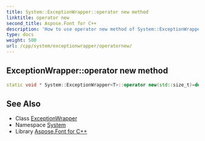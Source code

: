 ```yaml
---
title: System::ExceptionWrapper::operator new method
linktitle: operator new
second_title: Aspose.Font for C++
description: 'How to use operator new method of System::ExceptionWrapper class in C++.'
type: docs
weight: 500
url: /cpp/system/exceptionwrapper/operatornew/
---
```

## ExceptionWrapper::operator new method




```cpp
static void * System::ExceptionWrapper<T>::operator new(std::size_t)=delete
```

## See Also

* Class [ExceptionWrapper](../)
* Namespace [System](../../)
* Library [Aspose.Font for C++](../../../)
